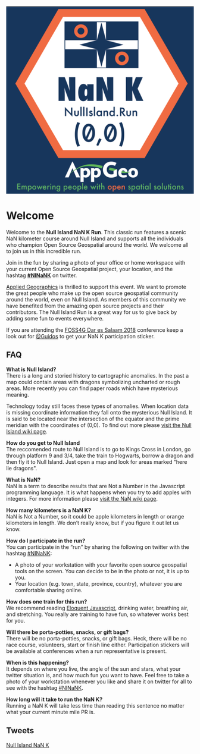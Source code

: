 <div style="height:30px;width:30px;"></div>


[![Null Island NaN K Run Logo](NINaNk.png)](https://www.appgeo.com)


# Welcome

Welcome to the **Null Island NaN K Run**. This classic run features a scenic NaN kilometer course around Null Island and supports all the individuals who champion Open Source Geospatial around the world. We welcome all to join us in this incredible run.

Join in the fun by sharing a photo of your office or home workspace with your current Open Source Geospatial project, your location, and the hashtag **[#NINaNK](https://twitter.com/intent/tweet?button_hashtag=NINaNK&ref_src=twsrc%5Etfw)** on twitter. 

[Applied Geographics](https://www.appgeo.com) is thrilled to support this event. We want to promote the great people who make up the open source geospatial community around the world, even on Null Island. As members of this community we have benefited from the amazing open source projects and their contributors. The Null Island Run is a great way for us to give back by adding some fun to events everywhere.

If you are attending the [FOSS4G Dar es Salaam 2018](https://2018.foss4g.org/) conference keep a look out for [@Guidos](https://twitter.com/guidos) to get your NaN K participation sticker.

<a name="faq"></a>

## FAQ

**What is Null Island?**  
There is a long and storied history to cartographic anomalies. In the past a map could contain areas with dragons symbolizing uncharted or rough areas. More recently you can find paper roads which have mysterious meaning.

Technology today still faces these types of anomalies. When location data is missing coordinate information they fall onto the mysterious Null Island. It is said to be located near the intersection of the equator and the prime meridian with the coordinates of (0,0). To find out more please [visit the Null Island wiki page](https://en.wikipedia.org/wiki/Null_Island "Null Island Wiki Page").

**How do you get to Null Island**  
The reccomended route to Null Island is to go to Kings Cross in London, go through platform 9 and 3/4, take the train to Hogwarts, borrow a dragon and then fly it to Null Island. Just open a map and look for areas marked "here lie dragons".

**What is NaN?**  
NaN is a term to describe results that are Not a Number in the Javascript programming language. It is what happens when you try to add apples with integers. For more information please [visit the NaN wiki page](https://en.wikipedia.org/wiki/NaN "NaN Wiki Page").

**How many kilometers is a NaN K?**  
NaN is Not a Number, so it could be apple kilometers in length or orange kilometers in length. We don’t really know, but if you figure it out let us know.

**How do I participate in the run?**  
You can participate in the “run” by sharing the following on twitter with the hashtag [#NINaNK](https://twitter.com/intent/tweet?button_hashtag=NINaNK&ref_src=twsrc%5Etfw):

- A photo of your workstation with your favorite open source geospatial tools on the screen. You can decide to be in the photo or not, it is up to you.
- Your location (e.g. town, state, province, country),  whatever you are comfortable sharing online.

**How does one train for this run?**  
We recommend reading [Eloquent Javascript](https://eloquentjavascript.net/), drinking water, breathing air, and stretching. You really are training to have fun, so whatever works best for you.

**Will there be porta-potties, snacks, or gift bags?**  
There will be no porta-potties, snacks, or gift bags. Heck, there will be no race course, volunteers, start or finish line either. Participation stickers will be available at conferences when a run representative is present. 

**When is this happening?**  
It depends on where you live, the angle of the sun and stars, what your twitter situation is, and how much fun you want to have. Feel free to take a photo of your workstation whenever you like and share it on twitter for all to see with the hashtag [#NINaNK](https://twitter.com/intent/tweet?button_hashtag=NINaNK&ref_src=twsrc%5Etfw).

**How long will it take to run the NaN K?**  
Running a NaN K will take less time than reading this sentence no matter what your current minute mile PR is.

<a name="tweets"></a>

## Tweets

<a class="twitter-grid" data-partner="tweetdeck" href="https://twitter.com/AppGeo/timelines/1032277089993596928?ref_src=twsrc%5Etfw">Null Island NaN K</a> <script async src="https://platform.twitter.com/widgets.js" charset="utf-8"></script>

